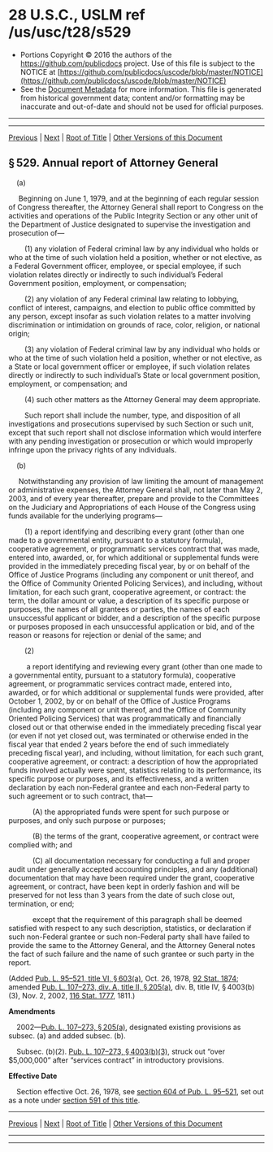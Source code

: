 ---
---

# 28 U.S.C., USLM ref /us/usc/t28/s529

* Portions Copyright © 2016 the authors of the https://github.com/publicdocs project.
  Use of this file is subject to the NOTICE at [https://github.com/publicdocs/uscode/blob/master/NOTICE](https://github.com/publicdocs/uscode/blob/master/NOTICE)
* See the [Document Metadata](././../../../../..//README.md) for more information.
  This file is generated from historical government data; content and/or formatting may be inaccurate and out-of-date and should not be used for official purposes.

----------
----------

[Previous](./../../../../..//us/usc/t28/ptII/ch31/m__us_usc_t28_s528.md) | [Next](./../../../../..//us/usc/t28/ptII/ch31/m__us_usc_t28_s530.md) | [Root of Title](./../../../../../) | [Other Versions of this Document](https://publicdocs.github.io/go/links?ns=uslm&ref=%2Fus%2Fusc%2Ft28%2Fs529)

## § 529. Annual report of Attorney General

    (a)

     Beginning on June 1, 1979, and at the beginning of each regular session of Congress thereafter, the Attorney General shall report to Congress on the activities and operations of the Public Integrity Section or any other unit of the Department of Justice designated to supervise the investigation and prosecution of—

        (1) any violation of Federal criminal law by any individual who holds or who at the time of such violation held a position, whether or not elective, as a Federal Government officer, employee, or special employee, if such violation relates directly or indirectly to such individual’s Federal Government position, employment, or compensation;

        (2) any violation of any Federal criminal law relating to lobbying, conflict of interest, campaigns, and election to public office committed by any person, except insofar as such violation relates to a matter involving discrimination or intimidation on grounds of race, color, religion, or national origin;

        (3) any violation of Federal criminal law by any individual who holds or who at the time of such violation held a position, whether or not elective, as a State or local government officer or employee, if such violation relates directly or indirectly to such individual’s State or local government position, employment, or compensation; and

        (4) such other matters as the Attorney General may deem appropriate.

        Such report shall include the number, type, and disposition of all investigations and prosecutions supervised by such Section or such unit, except that such report shall not disclose information which would interfere with any pending investigation or prosecution or which would improperly infringe upon the privacy rights of any individuals.

    (b)

     Notwithstanding any provision of law limiting the amount of management or administrative expenses, the Attorney General shall, not later than May 2, 2003, and of every year thereafter, prepare and provide to the Committees on the Judiciary and Appropriations of each House of the Congress using funds available for the underlying programs—

        (1) a report identifying and describing every grant (other than one made to a governmental entity, pursuant to a statutory formula), cooperative agreement, or programmatic services contract that was made, entered into, awarded, or, for which additional or supplemental funds were provided in the immediately preceding fiscal year, by or on behalf of the Office of Justice Programs (including any component or unit thereof, and the Office of Community Oriented Policing Services), and including, without limitation, for each such grant, cooperative agreement, or contract: the term, the dollar amount or value, a description of its specific purpose or purposes, the names of all grantees or parties, the names of each unsuccessful applicant or bidder, and a description of the specific purpose or purposes proposed in each unsuccessful application or bid, and of the reason or reasons for rejection or denial of the same; and

        (2)

         a report identifying and reviewing every grant (other than one made to a governmental entity, pursuant to a statutory formula), cooperative agreement, or programmatic services contract made, entered into, awarded, or for which additional or supplemental funds were provided, after October 1, 2002, by or on behalf of the Office of Justice Programs (including any component or unit thereof, and the Office of Community Oriented Policing Services) that was programmatically and financially closed out or that otherwise ended in the immediately preceding fiscal year (or even if not yet closed out, was terminated or otherwise ended in the fiscal year that ended 2 years before the end of such immediately preceding fiscal year), and including, without limitation, for each such grant, cooperative agreement, or contract: a description of how the appropriated funds involved actually were spent, statistics relating to its performance, its specific purpose or purposes, and its effectiveness, and a written declaration by each non-Federal grantee and each non-Federal party to such agreement or to such contract, that—

            (A) the appropriated funds were spent for such purpose or purposes, and only such purpose or purposes;

            (B) the terms of the grant, cooperative agreement, or contract were complied with; and

            (C) all documentation necessary for conducting a full and proper audit under generally accepted accounting principles, and any (additional) documentation that may have been required under the grant, cooperative agreement, or contract, have been kept in orderly fashion and will be preserved for not less than 3 years from the date of such close out, termination, or end;

            except that the requirement of this paragraph shall be deemed satisfied with respect to any such description, statistics, or declaration if such non-Federal grantee or such non-Federal party shall have failed to provide the same to the Attorney General, and the Attorney General notes the fact of such failure and the name of such grantee or such party in the report.

(Added [Pub. L. 95–521, title VI, § 603(a)][/us/pl/95/521/s603/a], Oct. 26, 1978, [92 Stat. 1874][/us/stat/92/1874]; amended [Pub. L. 107–273, div. A, title II, § 205(a)][/us/pl/107/273/s205/a], div. B, title IV, § 4003(b)(3), Nov. 2, 2002, [116 Stat. 1777][/us/stat/116/1777], 1811.)

 __Amendments__ 

    2002—[Pub. L. 107–273, § 205(a)][/us/pl/107/273/s205/a], designated existing provisions as subsec. (a) and added subsec. (b).

    Subsec. (b)(2). [Pub. L. 107–273, § 4003(b)(3)][/us/pl/107/273/s4003/b/3], struck out “over $5,000,000” after “services contract” in introductory provisions.

 __Effective Date__ 

    Section effective Oct. 26, 1978, see [section 604 of Pub. L. 95–521][/us/pl/95/521/s604], set out as a note under [section 591 of this title][/us/usc/t28/s591].

----------

[Previous](./../../../../..//us/usc/t28/ptII/ch31/m__us_usc_t28_s528.md) | [Next](./../../../../..//us/usc/t28/ptII/ch31/m__us_usc_t28_s530.md) | [Root of Title](./../../../../../) | [Other Versions of this Document](https://publicdocs.github.io/go/links?ns=uslm&ref=%2Fus%2Fusc%2Ft28%2Fs529)

----------
----------

[/us/pl/95/521/s603/a]: https://publicdocs.github.io/go/links?ns=uslm&ref=%2Fus%2Fpl%2F95%2F521%2Fs603%2Fa
[/us/stat/92/1874]: https://publicdocs.github.io/go/links?ns=uslm&ref=%2Fus%2Fstat%2F92%2F1874
[/us/pl/107/273/s205/a]: https://publicdocs.github.io/go/links?ns=uslm&ref=%2Fus%2Fpl%2F107%2F273%2Fs205%2Fa
[/us/stat/116/1777]: https://publicdocs.github.io/go/links?ns=uslm&ref=%2Fus%2Fstat%2F116%2F1777
[/us/pl/107/273/s205/a]: https://publicdocs.github.io/go/links?ns=uslm&ref=%2Fus%2Fpl%2F107%2F273%2Fs205%2Fa
[/us/pl/107/273/s4003/b/3]: https://publicdocs.github.io/go/links?ns=uslm&ref=%2Fus%2Fpl%2F107%2F273%2Fs4003%2Fb%2F3
[/us/pl/95/521/s604]: https://publicdocs.github.io/go/links?ns=uslm&ref=%2Fus%2Fpl%2F95%2F521%2Fs604
[/us/usc/t28/s591]: https://publicdocs.github.io/go/links?ns=uslm&ref=%2Fus%2Fusc%2Ft28%2Fs591


